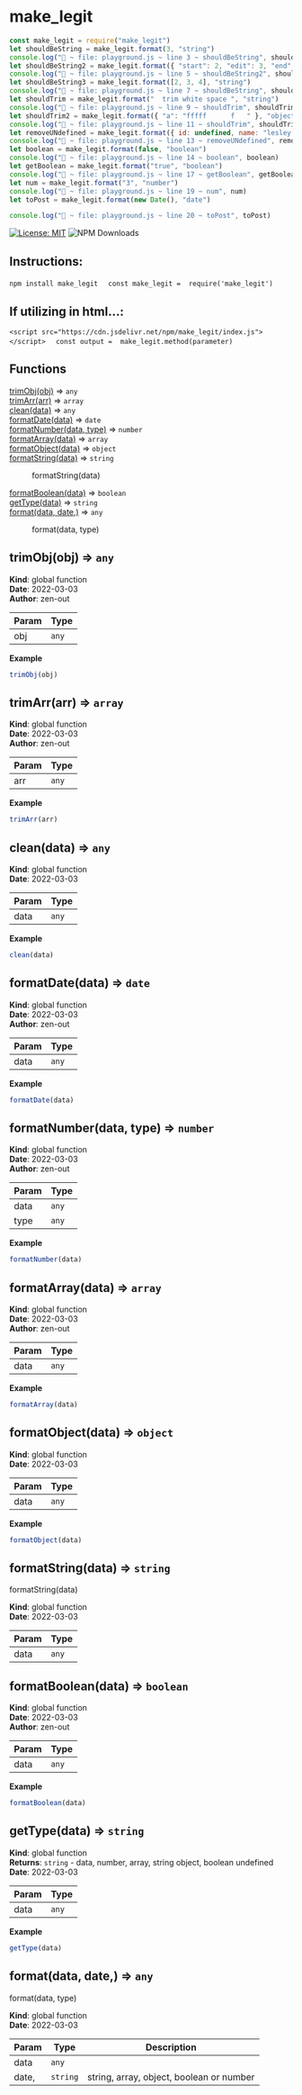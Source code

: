# make_legit
```js
const make_legit = require("make_legit")
let shouldBeString = make_legit.format(3, "string")
console.log("🚀 ~ file: playground.js ~ line 3 ~ shouldBeString", shouldBeString)
let shouldBeString2 = make_legit.format({ "start": 2, "edit": 3, "end": 4 }, "string")
console.log("🚀 ~ file: playground.js ~ line 5 ~ shouldBeString2", shouldBeString2)
let shouldBeString3 = make_legit.format([2, 3, 4], "string")
console.log("🚀 ~ file: playground.js ~ line 7 ~ shouldBeString", shouldBeString3)
let shouldTrim = make_legit.format("  trim white space ", "string")
console.log("🚀 ~ file: playground.js ~ line 9 ~ shouldTrim", shouldTrim)
let shouldTrim2 = make_legit.format({ "a": "fffff      f   " }, "object")
console.log("🚀 ~ file: playground.js ~ line 11 ~ shouldTrim", shouldTrim2)
let removeUNdefined = make_legit.format({ id: undefined, name: "lesley     " }, "object")
console.log("🚀 ~ file: playground.js ~ line 13 ~ removeUNdefined", removeUNdefined)
let boolean = make_legit.format(false, "boolean")
console.log("🚀 ~ file: playground.js ~ line 14 ~ boolean", boolean)
let getBoolean = make_legit.format("true", "boolean")
console.log("🚀 ~ file: playground.js ~ line 17 ~ getBoolean", getBoolean)
let num = make_legit.format("3", "number")
console.log("🚀 ~ file: playground.js ~ line 19 ~ num", num)
let toPost = make_legit.format(new Date(), "date")

console.log("🚀 ~ file: playground.js ~ line 20 ~ toPost", toPost)
```
[![License: MIT](https://img.shields.io/badge/License-MIT-yellow.svg)](https://opensource.org/licenses/MIT)
![NPM Downloads](https://img.shields.io/npm/dw/make_legit)
## Instructions: 
```npm install make_legit ``` 
 ``` const make_legit =  require('make_legit')```

## If utilizing in html...: 
```<script src="https://cdn.jsdelivr.net/npm/make_legit/index.js"></script> ``` 
 ``` const output =  make_legit.method(parameter)```

## Functions

<dl>
<dt><a href="#trimObj">trimObj(obj)</a> ⇒ <code>any</code></dt>
<dd></dd>
<dt><a href="#trimArr">trimArr(arr)</a> ⇒ <code>array</code></dt>
<dd></dd>
<dt><a href="#clean">clean(data)</a> ⇒ <code>any</code></dt>
<dd></dd>
<dt><a href="#formatDate">formatDate(data)</a> ⇒ <code>date</code></dt>
<dd></dd>
<dt><a href="#formatNumber">formatNumber(data, type)</a> ⇒ <code>number</code></dt>
<dd></dd>
<dt><a href="#formatArray">formatArray(data)</a> ⇒ <code>array</code></dt>
<dd></dd>
<dt><a href="#formatObject">formatObject(data)</a> ⇒ <code>object</code></dt>
<dd></dd>
<dt><a href="#formatString">formatString(data)</a> ⇒ <code>string</code></dt>
<dd><p>formatString(data)</p>
</dd>
<dt><a href="#formatBoolean">formatBoolean(data)</a> ⇒ <code>boolean</code></dt>
<dd></dd>
<dt><a href="#getType">getType(data)</a> ⇒ <code>string</code></dt>
<dd></dd>
<dt><a href="#format">format(data, date,)</a> ⇒ <code>any</code></dt>
<dd><p>format(data, type)</p>
</dd>
</dl>

<a name="trimObj"></a>

## trimObj(obj) ⇒ <code>any</code>
**Kind**: global function  
**Date**: 2022-03-03  
**Author**: zen-out  

| Param | Type             |
|-------|------------------|
| obj   | <code>any</code> |

**Example**  
```js
trimObj(obj)
```
<a name="trimArr"></a>

## trimArr(arr) ⇒ <code>array</code>
**Kind**: global function  
**Date**: 2022-03-03  
**Author**: zen-out  

| Param | Type             |
|-------|------------------|
| arr   | <code>any</code> |

**Example**  
```js
trimArr(arr)
```
<a name="clean"></a>

## clean(data) ⇒ <code>any</code>
**Kind**: global function  
**Date**: 2022-03-03  

| Param | Type             |
|-------|------------------|
| data  | <code>any</code> |

**Example**  
```js
clean(data)
```
<a name="formatDate"></a>

## formatDate(data) ⇒ <code>date</code>
**Kind**: global function  
**Date**: 2022-03-03  
**Author**: zen-out  

| Param | Type             |
|-------|------------------|
| data  | <code>any</code> |

**Example**  
```js
formatDate(data)
```
<a name="formatNumber"></a>

## formatNumber(data, type) ⇒ <code>number</code>
**Kind**: global function  
**Date**: 2022-03-03  
**Author**: zen-out  

| Param | Type             |
|-------|------------------|
| data  | <code>any</code> |
| type  | <code>any</code> |

**Example**  
```js
formatNumber(data)
```
<a name="formatArray"></a>

## formatArray(data) ⇒ <code>array</code>
**Kind**: global function  
**Date**: 2022-03-03  
**Author**: zen-out  

| Param | Type             |
|-------|------------------|
| data  | <code>any</code> |

**Example**  
```js
formatArray(data)
```
<a name="formatObject"></a>

## formatObject(data) ⇒ <code>object</code>
**Kind**: global function  
**Date**: 2022-03-03  

| Param | Type             |
|-------|------------------|
| data  | <code>any</code> |

**Example**  
```js
formatObject(data)
```
<a name="formatString"></a>

## formatString(data) ⇒ <code>string</code>
formatString(data)

**Kind**: global function  
**Date**: 2022-03-03  

| Param | Type             |
|-------|------------------|
| data  | <code>any</code> |

<a name="formatBoolean"></a>

## formatBoolean(data) ⇒ <code>boolean</code>
**Kind**: global function  
**Date**: 2022-03-03  
**Author**: zen-out  

| Param | Type             |
|-------|------------------|
| data  | <code>any</code> |

**Example**  
```js
formatBoolean(data)
```
<a name="getType"></a>

## getType(data) ⇒ <code>string</code>
**Kind**: global function  
**Returns**: <code>string</code> - data, number, array, string object, boolean undefined  
**Date**: 2022-03-03  

| Param | Type             |
|-------|------------------|
| data  | <code>any</code> |

**Example**  
```js
getType(data)
```
<a name="format"></a>

## format(data, date,) ⇒ <code>any</code>
format(data, type)

**Kind**: global function  
**Date**: 2022-03-03  

| Param | Type                | Description                              |
|-------|---------------------|------------------------------------------|
| data  | <code>any</code>    |                                          |
| date, | <code>string</code> | string, array, object, boolean or number |